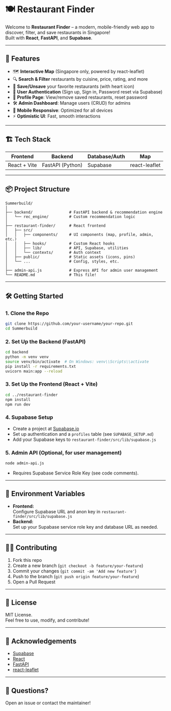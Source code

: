 # 🍽️ Restaurant Finder

Welcome to **Restaurant Finder** – a modern, mobile-friendly web app to discover, filter, and save restaurants in Singapore!  
Built with **React**, **FastAPI**, and **Supabase**.

---

## 🚀 Features

- 🗺️ **Interactive Map** (Singapore only, powered by react-leaflet)
- 🔍 **Search & Filter** restaurants by cuisine, price, rating, and more
- 💾 **Save/Unsave** your favorite restaurants (with heart icon)
- 👤 **User Authentication** (Sign up, Sign in, Password reset via Supabase)
- 📝 **Profile Page**: View/remove saved restaurants, reset password
- 🛠️ **Admin Dashboard**: Manage users (CRUD) for admins
- 📱 **Mobile Responsive**: Optimized for all devices
- ⚡ **Optimistic UI**: Fast, smooth interactions

---

## 🏗️ Tech Stack

| Frontend         | Backend         | Database/Auth   | Map         |
|------------------|----------------|-----------------|-------------|
| React + Vite     | FastAPI (Python)| Supabase        | react-leaflet|

---

## 📦 Project Structure

```
Summerbuild/
│
├── backend/                # FastAPI backend & recommendation engine
│   └── rec_engine/         # Custom recommendation logic
│
├── restaurant-finder/      # React frontend
│   ├── src/
│   │   ├── components/     # UI components (map, profile, admin, etc.)
│   │   ├── hooks/          # Custom React hooks
│   │   ├── lib/            # API, Supabase, utilities
│   │   └── contexts/       # Auth context
│   ├── public/             # Static assets (icons, pins)
│   └── ...                 # Config, styles, etc.
│
├── admin-api.js            # Express API for admin user management
└── README.md               # This file!
```

---

## 🛠️ Getting Started

### 1. **Clone the Repo**

```bash
git clone https://github.com/your-username/your-repo.git
cd Summerbuild
```

### 2. **Set Up the Backend (FastAPI)**

```bash
cd backend
python -m venv venv
source venv/bin/activate  # On Windows: venv\\Scripts\\activate
pip install -r requirements.txt
uvicorn main:app --reload
```

### 3. **Set Up the Frontend (React + Vite)**

```bash
cd ../restaurant-finder
npm install
npm run dev
```

### 4. **Supabase Setup**

- Create a project at [Supabase.io](https://supabase.io)
- Set up authentication and a `profiles` table (see `SUPABASE_SETUP.md`)
- Add your Supabase keys to `restaurant-finder/src/lib/supabase.js`

### 5. **Admin API (Optional, for user management)**

```bash
node admin-api.js
```
- Requires Supabase Service Role Key (see code comments).

---

## 🔑 Environment Variables

- **Frontend:**  
  Configure Supabase URL and anon key in `restaurant-finder/src/lib/supabase.js`
- **Backend:**  
  Set up your Supabase service role key and database URL as needed.

---

## 👨‍💻 Contributing

1. Fork this repo
2. Create a new branch (`git checkout -b feature/your-feature`)
3. Commit your changes (`git commit -am 'Add new feature'`)
4. Push to the branch (`git push origin feature/your-feature`)
5. Open a Pull Request

---

## 📝 License

MIT License.  
Feel free to use, modify, and contribute!

---

## 🙏 Acknowledgements

- [Supabase](https://supabase.io)
- [React](https://react.dev)
- [FastAPI](https://fastapi.tiangolo.com/)
- [react-leaflet](https://react-leaflet.js.org/)

---

## 💬 Questions?

Open an issue or contact the maintainer!
